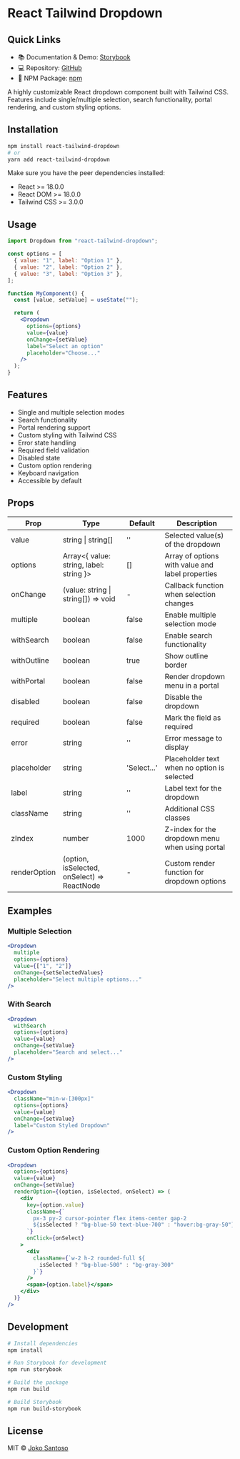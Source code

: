 # React Tailwind Dropdown

## Quick Links

- 📚 Documentation & Demo: [Storybook](https://theorphan.github.io/react-tailwind-dropdown)
- 💻 Repository: [GitHub](https://github.com/TheOrphan/react-tailwind-dropdown)
- 🚀 NPM Package: [npm](https://www.npmjs.com/package/react-tailwind-dropdown)

A highly customizable React dropdown component built with Tailwind CSS. Features include single/multiple selection, search functionality, portal rendering, and custom styling options.

## Installation

```bash
npm install react-tailwind-dropdown
# or
yarn add react-tailwind-dropdown
```

Make sure you have the peer dependencies installed:

- React >= 18.0.0
- React DOM >= 18.0.0
- Tailwind CSS >= 3.0.0

## Usage

```jsx
import Dropdown from "react-tailwind-dropdown";

const options = [
  { value: "1", label: "Option 1" },
  { value: "2", label: "Option 2" },
  { value: "3", label: "Option 3" },
];

function MyComponent() {
  const [value, setValue] = useState("");

  return (
    <Dropdown
      options={options}
      value={value}
      onChange={setValue}
      label="Select an option"
      placeholder="Choose..."
    />
  );
}
```

## Features

- Single and multiple selection modes
- Search functionality
- Portal rendering support
- Custom styling with Tailwind CSS
- Error state handling
- Required field validation
- Disabled state
- Custom option rendering
- Keyboard navigation
- Accessible by default

## Props

| Prop         | Type                                        | Default     | Description                                      |
| ------------ | ------------------------------------------- | ----------- | ------------------------------------------------ |
| value        | string \| string[]                          | ''          | Selected value(s) of the dropdown                |
| options      | Array<{ value: string, label: string }>     | []          | Array of options with value and label properties |
| onChange     | (value: string \| string[]) => void         | -           | Callback function when selection changes         |
| multiple     | boolean                                     | false       | Enable multiple selection mode                   |
| withSearch   | boolean                                     | false       | Enable search functionality                      |
| withOutline  | boolean                                     | true        | Show outline border                              |
| withPortal   | boolean                                     | false       | Render dropdown menu in a portal                 |
| disabled     | boolean                                     | false       | Disable the dropdown                             |
| required     | boolean                                     | false       | Mark the field as required                       |
| error        | string                                      | ''          | Error message to display                         |
| placeholder  | string                                      | 'Select...' | Placeholder text when no option is selected      |
| label        | string                                      | ''          | Label text for the dropdown                      |
| className    | string                                      | ''          | Additional CSS classes                           |
| zIndex       | number                                      | 1000        | Z-index for the dropdown menu when using portal  |
| renderOption | (option, isSelected, onSelect) => ReactNode | -           | Custom render function for dropdown options      |

## Examples

### Multiple Selection

```jsx
<Dropdown
  multiple
  options={options}
  value={["1", "2"]}
  onChange={setSelectedValues}
  placeholder="Select multiple options..."
/>
```

### With Search

```jsx
<Dropdown
  withSearch
  options={options}
  value={value}
  onChange={setValue}
  placeholder="Search and select..."
/>
```

### Custom Styling

```jsx
<Dropdown
  className="min-w-[300px]"
  options={options}
  value={value}
  onChange={setValue}
  label="Custom Styled Dropdown"
/>
```

### Custom Option Rendering

```jsx
<Dropdown
  options={options}
  value={value}
  onChange={setValue}
  renderOption={(option, isSelected, onSelect) => (
    <div
      key={option.value}
      className={`
        px-3 py-2 cursor-pointer flex items-center gap-2
        ${isSelected ? "bg-blue-50 text-blue-700" : "hover:bg-gray-50"}
      `}
      onClick={onSelect}
    >
      <div
        className={`w-2 h-2 rounded-full ${
          isSelected ? "bg-blue-500" : "bg-gray-300"
        }`}
      />
      <span>{option.label}</span>
    </div>
  )}
/>
```

## Development

```bash
# Install dependencies
npm install

# Run Storybook for development
npm run storybook

# Build the package
npm run build

# Build Storybook
npm run build-storybook
```

## License

MIT © [Joko Santoso](https://github.com/TheOrphan)

